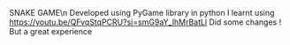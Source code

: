 SNAKE GAME\n
Developed using PyGame library in python
I learnt using https://youtu.be/QFvqStqPCRU?si=smG9aY_lhMrBatLl
Did some changes ! But a great experience
